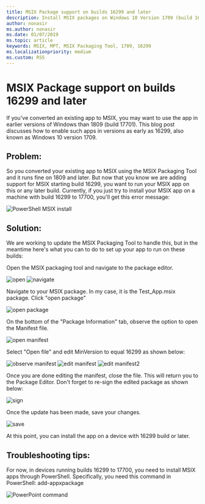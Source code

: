 ```yaml
---
title: MSIX Package support on builds 16299 and later
description: Install MSIX packages on Windows 10 Version 1709 (build 16299) and later.
author: nonasir
ms.author: nonasir
ms.date: 01/07/2019
ms.topic: article
keywords: MSIX, MPT, MSIX Packaging Tool, 1709, 16299
ms.localizationpriority: medium
ms.custom: RS5
---
```



# MSIX Package support on builds 16299 and later

If you've converted an existing app to MSIX, you may want to use the app in earlier versions of Windows than 1809 (build 17701). This blog post discusses how to enable such apps in versions as early as 16299, also known as Windows 10 version 1709. 
 
 
## Problem:
So you converted your existing app to MSIX using the MSIX Packaging Tool and it runs fine on 1809 and later. But now that you know we are adding support for MSIX starting build 16299, you want to run your MSIX app on this or any later build. Currently, if you just try to install your MSIX app on a machine with build 16299 to 17700, you'll get this error message: 

![PowerShell MSIX install](mpt_blog_0.jpg)

## Solution:
We are working to update the MSIX Packaging Tool to handle this, but in the meantime here's what you can to do to set up your app to run on these builds:
 
Open the MSIX packaging tool and navigate to the package editor.

![open](mpt_blog_1.jpg) 
![navigate](mpt_blog_2.jpg)


Navigate to your MSIX package. In my case, it is the Test_App.msix package. Click "open package"

![open package](mpt_blog_3.jpg)

On the bottom of the "Package Information" tab, observe the option to open the Manifest file. 

![open manifest](mpt_blog_4.jpg)

Select "Open file" and edit MinVersion to equal 16299 as shown below:

![observe manifest](mpt_blog_5.jpg)
![edit manifest](mpt_blog_6.jpg)
![edit manifest2](mpt_blog_7.jpg)

Once you are done editing the manifest, close the file. This will return you to the Package Editor.
Don't forget to re-sign the edited package as shown below:

![sign](mpt_blog_9.jpg)

Once the update has been made, save your changes.

![save](mpt_blog_10.jpg)

At this point, you can install the app on a device with 16299 build or later.
 


 
## Troubleshooting tips:
For now, in devices running builds 16299 to 17700, you need to install MSIX apps through PowerShell. 
Specifically, you need this command in PowerShell:
add-appxpackage <path to MSIX package>

![PowerPoint command](mpt_blog_11.jpg)



